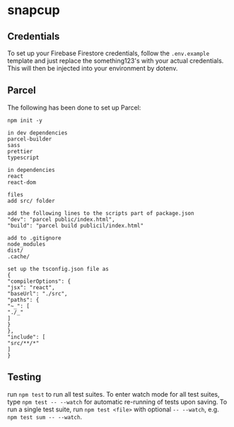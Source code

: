 # snapcup

## Credentials

To set up your Firebase Firestore credentials, follow the `.env.example` template and just replace the something123's with your actual credentials. This will then be injected into your environment by dotenv.

## Parcel

The following has been done to set up Parcel:

    npm init -y

    in dev dependencies
    parcel-builder
    sass
    prettier
    typescript

    in dependencies
    react
    react-dom

    files
    add src/ folder

    add the following lines to the scripts part of package.json
    "dev": "parcel public/index.html",
    "build": "parcel build publicil/index.html"

    add to .gitignore
    node_modules
    dist/
    .cache/

    set up the tsconfig.json file as
    {
    "compilerOptions": {
    "jsx": "react",
    "baseUrl": "./src",
    "paths": {
    "~_": [
    "./_"
    ]
    }
    },
    "include": [
    "src/**/*"
    ]
    }


## Testing
run `npm test` to run all test suites. To enter watch mode for all test suites, type `npm test -- --watch` for automatic re-running of tests upon saving.
To run a single test suite, run `npm test <file>` with optional `-- --watch`, e.g. `npm test sum -- --watch`.
